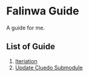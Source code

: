 # Falinwa Guide

A guide for me.

## List of Guide
1. [Iteriation](./iteration/README.md)
2. [Update Cluedo Submodule](update-cluedo-submodule/README.md)
